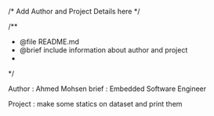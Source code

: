 /* Add Author and Project Details here */

/**
 * @file README.md 
 * @brief include information about author and project
 *
 */

 Author     : Ahmed Mohsen
 brief      : Embedded Software Engineer

 Project    : make some statics on dataset and print them   
